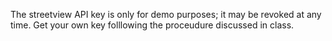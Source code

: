 The streetview API key is only for demo purposes; it may be revoked at any time. Get your own key folllowing the proceudure discussed in class.
